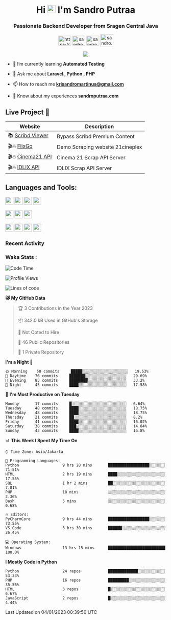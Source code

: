 

<h1 align="center">Hi <img src="https://media.giphy.com/media/hvRJCLFzcasrR4ia7z/giphy.gif" width="25px"> I'm Sandro Putraa</h1>
<h3 align="center">Passionate Backend Developer from Sragen Central Java</h3>

<p align="center">
    <a href="https://www.linkedin.com/in/sandro-putraa-34b80a19b/" target="blank"><img align="center" src="https://raw.githubusercontent.com/rahuldkjain/github-profile-readme-generator/master/src/images/icons/Social/linked-in-alt.svg" alt="https://www.linkedin.com/in/sandro-putraa-34b80a19b/" height="30" width="40" /></a>
    <a href="https://fb.com/sandro.putraaa" target="blank"><img align="center" src="https://raw.githubusercontent.com/rahuldkjain/github-profile-readme-generator/master/src/images/icons/Social/facebook.svg" alt="sandro.putraaa" height="30" width="40" /></a>
    <a href="https://instagram.com/sandro.putraa" target="blank"><img align="center" src="https://raw.githubusercontent.com/rahuldkjain/github-profile-readme-generator/master/src/images/icons/Social/instagram.svg" alt="sandro.putraa" height="30" width="40" /></a>
    <a href="https://wakatime.com/@sandrocods" target="blank"><img align="center" src="https://wakatime.com/static/img/wakatime-logo-text-vertical.png" alt="sandro.putraa" height="40" width="40" /></a>
   
</p>

<p align="center" style="p3">
<a href="https://github.com/antonkomarev/github-profile-views-counter">
    <img align="center"  src="https://komarev.com/ghpvc/?username=sandrocods&style=for-the-badge">
</a>

</p>



- 🌱 I’m currently learning **Automated Testing**

- 💬 Ask me about **Laravel , Python , PHP**

- 📫 How to reach me **krisandromartinus@gmail.com**

- 📄 Know about my experiences **sandroputraa.com**
 


## Live Project 🚀


| Website             | Description     |
| ----------------- | --- |
| 📚 [Scribd Viewer](http://sandroputraa.my.id/scribd/) | Bypass Scribd Premium Content |
| 🎬🔥 [FlixGo](https://testflsk.sandroputraa.com/) | Demo Scraping website 21cineplex  |
| 🎬🔥 [Cinema21 API](https://cinema-21-scrapper.vercel.app/) | Cinema 21 Scrap API Server |
| 🎬🔥 [IDLIX API](https://idlix-api.vercel.app/) | IDLIX Scrap API Server |



## Languages and Tools:

<img src="https://img.shields.io/badge/-Git-white?style=for-the-badge&logo=git" height="25" /></img>
<img src="https://img.shields.io/badge/-GitHub-white?style=for-the-badge&logo=github&logoColor=007ACC" height="25" /></img> <img src="https://img.shields.io/badge/-VS%20Code-white?style=for-the-badge&logo=visual-studio-code&logoColor=007ACC" height="25" /></img> <img src="https://img.shields.io/badge/-Pycharm-white?style=for-the-badge&logo=pycharm&logoColor=007ACC" height="25" /></img>

<img src="https://img.shields.io/badge/-Laravel-white?style=for-the-badge&logo=laravel&logoColor=007ACC" height="25" /></img>
<img src="https://img.shields.io/badge/-Flask-white?style=for-the-badge&logo=flask&logoColor=007ACC" height="25" /></img>
<img src="https://img.shields.io/badge/-Selenium-white?style=for-the-badge&logo=selenium&logoColor=007ACC" height="25" /></img>

<img src="https://img.shields.io/badge/-Python-white?style=for-the-badge&logo=python&logoColor=007ACC" height="25" /></img>
<img src="https://img.shields.io/badge/-Php-white?style=for-the-badge&logo=php&logoColor=007ACC" height="25" /></img>
<img src="https://img.shields.io/badge/-java-white?style=for-the-badge&logo=java&logoColor=007ACC" height="25" /></img>
<img src="https://img.shields.io/badge/-c++-white?style=for-the-badge&logo=c%2B%2B&logoColor=007ACC" height="25" /></img>



### Recent Activity
<!--START_SECTION:activity-->

<!--END_SECTION:activity-->

### Waka Stats :
<!--START_SECTION:waka-->
![Code Time](http://img.shields.io/badge/Code%20Time-445%20hrs%2041%20mins-blue)

![Profile Views](http://img.shields.io/badge/Profile%20Views-16-blue)

![Lines of code](https://img.shields.io/badge/From%20Hello%20World%20I%27ve%20Written-1%20Million%20lines%20of%20code-blue)

**🐱 My GitHub Data** 

> 🏆 3 Contributions in the Year 2023
 > 
> 📦 342.0 kB Used in GitHub's Storage 
 > 
> 🚫 Not Opted to Hire
 > 
> 📜 46 Public Repositories 
 > 
> 🔑 1 Private Repository 
 > 
**I'm a Night 🦉** 

```text
🌞 Morning    50 commits     █████░░░░░░░░░░░░░░░░░░░░   19.53% 
🌆 Daytime    76 commits     ███████░░░░░░░░░░░░░░░░░░   29.69% 
🌃 Evening    85 commits     ████████░░░░░░░░░░░░░░░░░   33.2% 
🌙 Night      45 commits     ████░░░░░░░░░░░░░░░░░░░░░   17.58%

```
📅 **I'm Most Productive on Tuesday** 

```text
Monday       17 commits     █░░░░░░░░░░░░░░░░░░░░░░░░   6.64% 
Tuesday      48 commits     ████░░░░░░░░░░░░░░░░░░░░░   18.75% 
Wednesday    48 commits     ████░░░░░░░░░░░░░░░░░░░░░   18.75% 
Thursday     21 commits     ██░░░░░░░░░░░░░░░░░░░░░░░   8.2% 
Friday       41 commits     ████░░░░░░░░░░░░░░░░░░░░░   16.02% 
Saturday     38 commits     ███░░░░░░░░░░░░░░░░░░░░░░   14.84% 
Sunday       43 commits     ████░░░░░░░░░░░░░░░░░░░░░   16.8%

```


📊 **This Week I Spent My Time On** 

```text
⌚︎ Time Zone: Asia/Jakarta

💬 Programming Languages: 
Python                   9 hrs 28 mins       ██████████████████░░░░░░░   71.51% 
HTML                     2 hrs 19 mins       ████░░░░░░░░░░░░░░░░░░░░░   17.55% 
SQL                      1 hr 2 mins         ██░░░░░░░░░░░░░░░░░░░░░░░   7.81% 
PHP                      18 mins             ░░░░░░░░░░░░░░░░░░░░░░░░░   2.36% 
Bash                     5 mins              ░░░░░░░░░░░░░░░░░░░░░░░░░   0.68%

🔥 Editors: 
PyCharmCore              9 hrs 44 mins       ██████████████████░░░░░░░   73.55% 
VS Code                  3 hrs 30 mins       ██████░░░░░░░░░░░░░░░░░░░   26.45%

💻 Operating System: 
Windows                  13 hrs 15 mins      █████████████████████████   100.0%

```

**I Mostly Code in Python** 

```text
Python                   24 repos            █████████████░░░░░░░░░░░░   53.33% 
PHP                      16 repos            █████████░░░░░░░░░░░░░░░░   35.56% 
HTML                     3 repos             █░░░░░░░░░░░░░░░░░░░░░░░░   6.67% 
JavaScript               2 repos             █░░░░░░░░░░░░░░░░░░░░░░░░   4.44%

```



 Last Updated on 04/01/2023 00:39:50 UTC
<!--END_SECTION:waka-->

